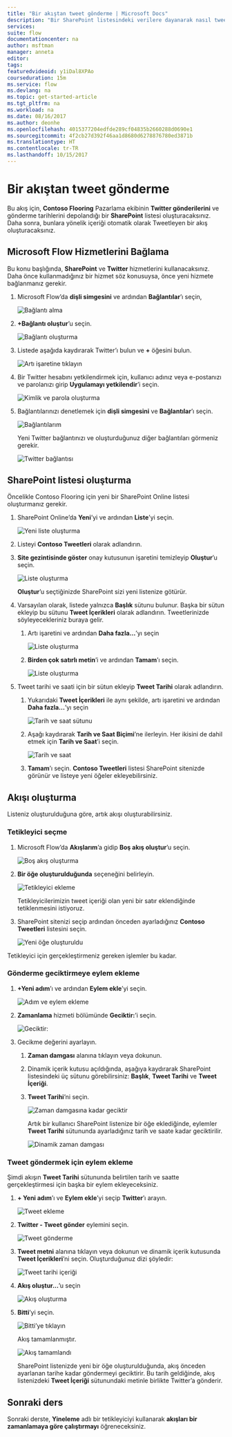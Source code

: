 ```yaml
---
title: "Bir akıştan tweet gönderme | Microsoft Docs"
description: "Bir SharePoint listesindeki verilere dayanarak nasıl tweet göndereceğinizi öğrenin."
services: 
suite: flow
documentationcenter: na
author: msftman
manager: anneta
editor: 
tags: 
featuredvideoid: y1iDal8XPAo
courseduration: 15m
ms.service: flow
ms.devlang: na
ms.topic: get-started-article
ms.tgt_pltfrm: na
ms.workload: na
ms.date: 08/16/2017
ms.author: deonhe
ms.openlocfilehash: 4015377204edfde289cf04835b2660288d0690e1
ms.sourcegitcommit: 4f2cb27d392f46aa1d8680d6278876780ed3871b
ms.translationtype: HT
ms.contentlocale: tr-TR
ms.lasthandoff: 10/15/2017
---
```

# <a name="post-tweets-from-a-flow"></a>Bir akıştan tweet gönderme
Bu akış için, **Contoso Flooring** Pazarlama ekibinin **Twitter gönderilerini** ve gönderme tarihlerini depolandığı bir **SharePoint** listesi oluşturacaksınız. Daha sonra, bunlara yönelik içeriği otomatik olarak Tweetleyen bir akış oluşturacaksınız. 

## <a name="connect-microsoft-flow-services"></a>Microsoft Flow Hizmetlerini Bağlama
Bu konu başlığında, **SharePoint** ve **Twitter** hizmetlerini kullanacaksınız. Daha önce kullanmadığınız bir hizmet söz konusuysa, önce yeni hizmete bağlanmanız gerekir. 

1. Microsoft Flow’da **dişli simgesini** ve ardından **Bağlantılar**’ı seçin,
   
    ![Bağlantı alma](./media/learning-push-notifications/2-get-connection.png) 
2. **+Bağlantı oluştur**’u seçin.
   
    ![Bağlantı oluşturma](./media/learning-push-notifications/3-create-connection.png) 
3. Listede aşağıda kaydırarak Twitter’ı bulun ve **+** öğesini bulun.
   
    ![Artı işaretine tıklayın](./media/learning-push-notifications/4-click-plus.png)
4. Bir Twitter hesabını yetkilendirmek için, kullanıcı adınız veya e-postanızı ve parolanızı girip **Uygulamayı yetkilendir**’i seçin.
   
    ![Kimlik ve parola oluşturma](./media/learning-push-notifications/5-create-id-pswd.png)
5. Bağlantılarınızı denetlemek için **dişli simgesini** ve **Bağlantılar**’ı seçin.
   
    ![Bağlantılarım](./media/learning-push-notifications/6-my-connections.png)
   
    Yeni Twitter bağlantınızı ve oluşturduğunuz diğer bağlantıları görmeniz gerekir. 
   
    ![Twitter bağlantısı](./media/learning-push-notifications/7-twitter-connection.png)

## <a name="build-a-sharepoint-list"></a>SharePoint listesi oluşturma
Öncelikle Contoso Flooring için yeni bir SharePoint Online listesi oluşturmanız gerekir. 

1. SharePoint Online’da **Yeni**’yi ve ardından **Liste**’yi seçin.
   
    ![Yeni liste oluşturma](./media/learning-push-notifications/1-new-list.png)
2. Listeyi **Contoso Tweetleri** olarak adlandırın. 
3. **Site gezintisinde göster** onay kutusunun işaretini temizleyip **Oluştur**’u seçin.
   
    ![Liste oluşturma](./media/learning-push-notifications/2-name-create-list.png)
   
    **Oluştur**’u seçtiğinizde SharePoint sizi yeni listenize götürür.
4. Varsayılan olarak, listede yalnızca **Başlık** sütunu bulunur. Başka bir sütun ekleyip bu sütunu **Tweet İçerikleri** olarak adlandırın. Tweetlerinizde söyleyecekleriniz buraya gelir. 
   
   1. Artı işaretini ve ardından **Daha fazla...**’yı seçin
      
       ![Liste oluşturma](./media/learning-push-notifications/3-add-more-column-types.png)
   2. **Birden çok satırlı metin**’i ve ardından **Tamam**’ı seçin.
      
       ![Liste oluşturma](./media/learning-push-notifications/4-add-column.png)
5. Tweet tarihi ve saati için bir sütun ekleyip **Tweet Tarihi** olarak adlandırın.
   
   1. Yukarıdaki **Tweet İçerikleri** ile aynı şekilde, artı işaretini ve ardından **Daha fazla...**’yı seçin
      
       ![Tarih ve saat sütunu](./media/learning-push-notifications/5-date-time-col.png)
   2. Aşağı kaydırarak **Tarih ve Saat Biçimi**’ne ilerleyin. Her ikisini de dahil etmek için **Tarih ve Saat**’i seçin.
      
       ![Tarih ve saat](./media/learning-push-notifications/6-date-time-must-do.png)
   3. **Tamam**’ı seçin. **Contoso Tweetleri** listesi SharePoint sitenizde görünür ve listeye yeni öğeler ekleyebilirsiniz.

## <a name="build-the-flow"></a>Akışı oluşturma
Listeniz oluşturulduğuna göre, artık akışı oluşturabilirsiniz.

### <a name="choose-a-trigger"></a>Tetikleyici seçme
1. Microsoft Flow’da **Akışlarım**’a gidip **Boş akış oluştur**’u seçin.
   
    ![Boş akış oluşturma](./media/learning-push-notifications/8-create-from-blank.png)
2. **Bir öğe oluşturulduğunda** seçeneğini belirleyin.
   
    ![Tetikleyici ekleme](./media/learning-push-notifications/9-add-trigger.png)
   
    Tetikleyicilerimizin tweet içeriği olan yeni bir satır eklendiğinde tetiklenmesini istiyoruz.
3. SharePoint sitenizi seçip ardından önceden ayarladığınız **Contoso Tweetleri** listesini seçin.
   
    ![Yeni öğe oluşturuldu](./media/learning-push-notifications/11-set-trigger.png)

Tetikleyici için gerçekleştirmeniz gereken işlemler bu kadar.

### <a name="add-an-action-to-delay-posting"></a>Gönderme geciktirmeye eylem ekleme
1. **+Yeni adım**’ı ve ardından **Eylem ekle**’yi seçin. 
   
    ![Adım ve eylem ekleme](./media/learning-push-notifications/12-add-step-and-action.png)
2. **Zamanlama** hizmeti bölümünde **Geciktir:**’i seçin. 
   
    ![Geciktir:](./media/learning-push-notifications/13-delay-until-schedule.png)  
3. Gecikme değerini ayarlayın.
   
   1. **Zaman damgası** alanına tıklayın veya dokunun. 
   2. Dinamik içerik kutusu açıldığında, aşağıya kaydırarak SharePoint listesindeki üç sütunu görebilirsiniz: **Başlık**, **Tweet Tarihi** ve **Tweet İçeriği**.
   3. **Tweet Tarihi**’ni seçin. 
      
       ![Zaman damgasına kadar geciktir](./media/learning-push-notifications/14-delay-until-timestamp.png)
      
       Artık bir kullanıcı SharePoint listenize bir öğe eklediğinde, eylemler **Tweet Tarihi** sütununda ayarladığınız tarih ve saate kadar geciktirilir.
      
       ![Dinamik zaman damgası](./media/learning-push-notifications/15-dynamic-timestamp.png)

### <a name="add-an-action-to-post-a-tweet"></a>Tweet göndermek için eylem ekleme
Şimdi akışın **Tweet Tarihi** sütununda belirtilen tarih ve saatte gerçekleştirmesi için başka bir eylem ekleyeceksiniz.

1. **+ Yeni adım**’ı ve **Eylem ekle**’yi seçip **Twitter**’ı arayın.
   
    ![Tweet ekleme](./media/learning-push-notifications/16-add-tweet.png) 
2. **Twitter - Tweet gönder** eylemini seçin.
   
    ![Tweet gönderme](./media/learning-push-notifications/17-post-tweet.png) 
3. **Tweet metni** alanına tıklayın veya dokunun ve dinamik içerik kutusunda **Tweet İçerikleri**’ni seçin. Oluşturduğunuz dizi şöyledir: 
   
    ![Tweet tarihi içeriği](./media/learning-push-notifications/18-tweet-date-content.png)
4. **Akış oluştur...**’u seçin
   
    ![Akış oluşturma](./media/learning-push-notifications/19-tiny-create.png) 
5. **Bitti**’yi seçin.
   
    ![Bitti’ye tıklayın](./media/learning-push-notifications/19-click-done.png)
   
    Akış tamamlanmıştır.
   
    ![Akış tamamlandı](./media/learning-push-notifications/20-flow-is-done.png)
   
    SharePoint listenizde yeni bir öğe oluşturulduğunda, akış önceden ayarlanan tarihe kadar göndermeyi geciktirir. Bu tarih geldiğinde, akış listenizdeki **Tweet İçeriği** sütunundaki metinle birlikte Twitter’a gönderir.

## <a name="next-lesson"></a>Sonraki ders
Sonraki derste, **Yineleme** adlı bir tetikleyiciyi kullanarak **akışları bir zamanlamaya göre çalıştırmayı** öğreneceksiniz.

